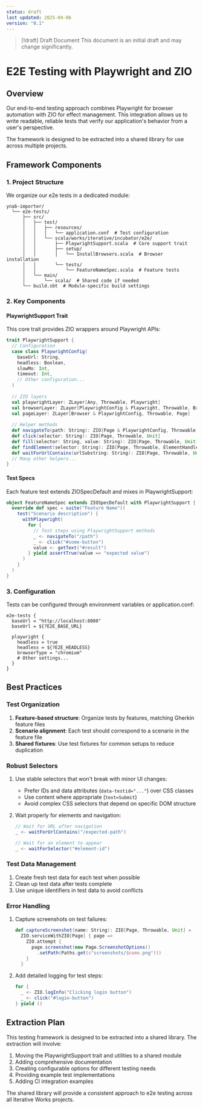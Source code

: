 ```yaml
---
status: draft
last updated: 2025-04-06
version: "0.1"
---
```

> [!draft] Draft Document
> This document is an initial draft and may change significantly.
# E2E Testing with Playwright and ZIO

## Overview

Our end-to-end testing approach combines Playwright for browser automation with ZIO for effect management. This integration allows us to write readable, reliable tests that verify our application's behavior from a user's perspective.

The framework is designed to be extracted into a shared library for use across multiple projects.

## Framework Components

### 1. Project Structure

We organize our e2e tests in a dedicated module:

```
ynab-importer/
  └── e2e-tests/
      ├── src/
      │   ├── test/
      │   │   ├── resources/
      │   │   │   └── application.conf  # Test configuration
      │   │   └── scala/works/iterative/incubator/e2e/
      │   │       ├── PlaywrightSupport.scala  # Core support trait
      │   │       ├── setup/
      │   │       │   └── InstallBrowsers.scala  # Browser installation
      │   │       └── tests/
      │   │           └── FeatureNameSpec.scala  # Feature tests
      │   └── main/
      │       └── scala/  # Shared code if needed
      └── build.sbt  # Module-specific build settings
```

### 2. Key Components

#### PlaywrightSupport Trait

This core trait provides ZIO wrappers around Playwright APIs:

```scala
trait PlaywrightSupport {
  // Configuration
  case class PlaywrightConfig(
    baseUrl: String,
    headless: Boolean,
    slowMo: Int,
    timeout: Int,
    // Other configuration...
  )
  
  // ZIO layers
  val playwrightLayer: ZLayer[Any, Throwable, Playwright]
  val browserLayer: ZLayer[PlaywrightConfig & Playwright, Throwable, Browser]
  val pageLayer: ZLayer[Browser & PlaywrightConfig, Throwable, Page]
  
  // Helper methods
  def navigateTo(path: String): ZIO[Page & PlaywrightConfig, Throwable, Unit]
  def click(selector: String): ZIO[Page, Throwable, Unit]
  def fill(selector: String, value: String): ZIO[Page, Throwable, Unit]
  def findElement(selector: String): ZIO[Page, Throwable, ElementHandle]
  def waitForUrlContains(urlSubstring: String): ZIO[Page, Throwable, Unit]
  // Many other helpers...
}
```

#### Test Specs

Each feature test extends ZIOSpecDefault and mixes in PlaywrightSupport:

```scala
object FeatureNameSpec extends ZIOSpecDefault with PlaywrightSupport {
  override def spec = suite("Feature Name")(
    test("Scenario description") {
      withPlaywright(
        for {
          // Test steps using PlaywrightSupport methods
          _ <- navigateTo("/path")
          _ <- click("#some-button")
          value <- getText("#result")
        } yield assertTrue(value == "expected value")
      )
    }
  )
}
```

### 3. Configuration

Tests can be configured through environment variables or application.conf:

```hocon
e2e-tests {
  baseUrl = "http://localhost:8080"
  baseUrl = ${?E2E_BASE_URL}
  
  playwright {
    headless = true
    headless = ${?E2E_HEADLESS}
    browserType = "chromium"
    # Other settings...
  }
}
```

## Best Practices

### Test Organization

1. **Feature-based structure**: Organize tests by features, matching Gherkin feature files
2. **Scenario alignment**: Each test should correspond to a scenario in the feature file
3. **Shared fixtures**: Use test fixtures for common setups to reduce duplication

### Robust Selectors

1. Use stable selectors that won't break with minor UI changes:
   - Prefer IDs and data attributes (`data-testid="..."`) over CSS classes
   - Use content where appropriate (`text=Submit`)
   - Avoid complex CSS selectors that depend on specific DOM structure

2. Wait properly for elements and navigation:
   ```scala
   // Wait for URL after navigation
   _ <- waitForUrlContains("/expected-path")
   
   // Wait for an element to appear
   _ <- waitForSelector("#element-id")
   ```

### Test Data Management

1. Create fresh test data for each test when possible
2. Clean up test data after tests complete
3. Use unique identifiers in test data to avoid conflicts

### Error Handling

1. Capture screenshots on test failures:
   ```scala
   def captureScreenshot(name: String): ZIO[Page, Throwable, Unit] = 
     ZIO.serviceWithZIO[Page] { page =>
       ZIO.attempt {
         page.screenshot(new Page.ScreenshotOptions()
           .setPath(Paths.get(s"screenshots/$name.png")))
       }
     }
   ```

2. Add detailed logging for test steps:
   ```scala
   for {
     _ <- ZIO.logInfo("Clicking login button")
     _ <- click("#login-button")
   } yield ()
   ```

## Extraction Plan

This testing framework is designed to be extracted into a shared library. The extraction will involve:

1. Moving the PlaywrightSupport trait and utilities to a shared module
2. Adding comprehensive documentation
3. Creating configurable options for different testing needs
4. Providing example test implementations
5. Adding CI integration examples

The shared library will provide a consistent approach to e2e testing across all Iterative Works projects.
